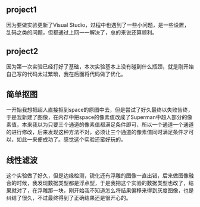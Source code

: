 ## project1
因为要做实验更新了Visual Studio，过程中也遇到了一些小问题，是一些设置，乱码之类的问题，但都通过上网一一解决了，总的来说还算顺利。

## project2
因为第一次实验已经打好了基础，本次实验基本上没有碰到什么瓶颈，就是刚开始自己写的代码太过繁琐，我在后面将代码做了优化。

## 简单抠图
一开始我想把超人直接抠到space的原图中去，但是尝试了好久最终以失败告终，于是我新建了图像，在内存中把space的像素值改成了Superman中超人部分的像素值，本来我以为只要三个通道的像素值都满足条件即可，所以一个通道一个通道的进行修改，后来发现这种方法不对，必须让三个通道的像素值同时满足条件才可以，如此一来便成功了。感觉这个实验还蛮好玩的。

## 线性滤波
这个实验做了好久，但是边缘检测，锐化还有浮雕的图像一直出错，后来做图像融合的时候，我发现数据类型都是浮点型，于是我把这个实验的数据类型也改了，结果就对了，在浮雕那一块，刚开始我不知道怎么将结果偏移来得到灰度图像，也是纠结了很久，不过最终得到了正确结果还是很开心的。
